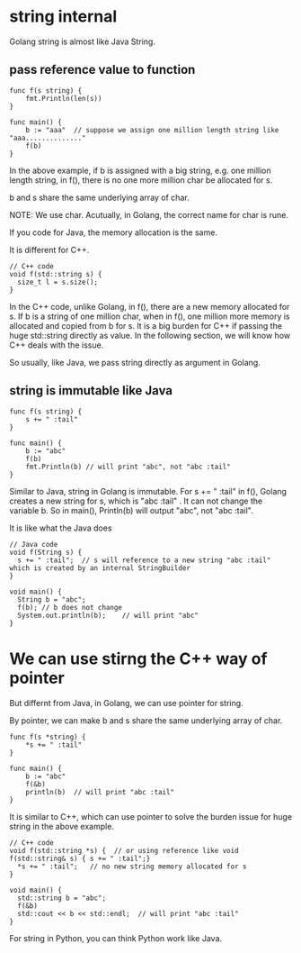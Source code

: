 
# string internal

Golang string is almost like Java String.

## pass reference value to function

```
func f(s string) {
	fmt.Println(len(s))
}

func main() {
	b := "aaa"	// suppose we assign one million length string like "aaa.............."
	f(b)
}
```

In the above example, if b is assigned with a big string, e.g. one million length string, in f(), there is no one more million char be allocated for s. 

b and s share the same underlying array of char.

NOTE: We use char. Acutually, in Golang, the correct name for char is rune. 

If you code for Java, the memory allocation is the same.

It is different for C++.
```
// C++ code
void f(std::string s) {
  size_t l = s.size();
}
```
In the C++ code, unlike Golang, in f(), there are a new memory allocated for s. If b is a string of one million char, when in f(), one million more memory is allocated and copied from b for s. It is a big burden for C++ if passing the huge std::string directly as value. In the following section, we will know how C++ deals with the issue.

So usually, like Java, we pass string directly as argument in Golang.

## string is immutable like Java
```
func f(s string) {
	s += " :tail"
}

func main() {
	b := "abc"
	f(b)
	fmt.Println(b) // will print "abc", not "abc :tail"
}
```

Similar to Java, string in Golang is immutable. For s += " :tail" in f(), Golang creates a new string for s, which is "abc :tail" . It can not change the variable b. So in main(), Println(b) will output "abc", not "abc :tail".

It is like what the Java does
```
// Java code
void f(String s) {
  s += " :tail";  // s will reference to a new string "abc :tail" which is created by an internal StringBuilder
}

void main() {
  String b = "abc";
  f(b);	// b does not change
  System.out.println(b);    // will print "abc"
}
```

# We can use stirng the C++ way of pointer

But differnt from Java, in Golang, we can use pointer for string. 

By pointer, we can make b and s share the same underlying array of char.
```
func f(s *string) {
	*s += " :tail"
}

func main() {
	b := "abc"
	f(&b)
	println(b) 	// will print "abc :tail"
}
```

It is similar to C++, which can use pointer to solve the burden issue for huge string in the above example.
```
// C++ code
void f(std::string *s) {  // or using reference like void f(std::string& s) { s += " :tail";}
  *s += " :tail";	// no new string memory allocated for s
}

void main() {
  std::string b = "abc";
  f(&b)
  std::cout << b << std::endl;  // will print "abc :tail"
}
```

For string in Python, you can think Python work like Java.